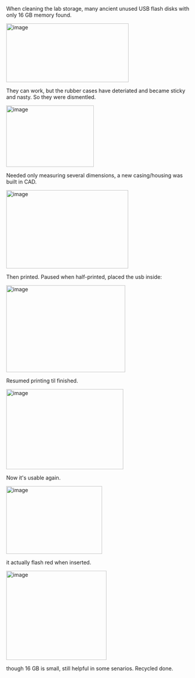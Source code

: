 When cleaning the lab storage, many ancient unused USB flash disks with only 16 GB memory found. 

<img width="327" height="157" alt="image" src="https://github.com/user-attachments/assets/686f9d13-e6c3-4b1c-a899-814ce6c3f882" />

They can work, but the rubber cases have deteriated and became sticky and nasty. So they were dismentled. 

<img width="234" height="164" alt="image" src="https://github.com/user-attachments/assets/daa1eb3b-5868-430d-b811-e4847c3e8d68" />

Needed only measuring several dimensions, a new casing/housing was built in CAD. 

<img width="326" height="209" alt="image" src="https://github.com/user-attachments/assets/3001fdc6-c5a8-4ad3-9fdb-850c88eb46c7" />

Then printed. Paused when half-printed, placed the usb inside:

<img width="318" height="232" alt="image" src="https://github.com/user-attachments/assets/dd22be9b-6fd8-4f68-82af-340a963606db" />

Resumed printing til finished. 

<img width="313" height="214" alt="image" src="https://github.com/user-attachments/assets/e6218c31-d132-46e2-97c3-1ad1479183fb" />

Now it's usable again. 

<img width="256" height="181" alt="image" src="https://github.com/user-attachments/assets/80b1a886-ca32-4e7d-ad67-d092be8ca8e3" />

it actually flash red when inserted. 

<img width="268" height="238" alt="image" src="https://github.com/user-attachments/assets/cbcc11cf-0e56-42c9-bca5-a36a81bdc819" />

though 16 GB is small, still helpful in some senarios. Recycled done. 
